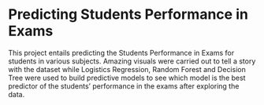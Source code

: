 # Predicting Students Performance in Exams
This project entails predicting the Students Performance in Exams for students in
various subjects. Amazing visuals were carried out to tell a story with the dataset
while Logistics Regression, Random Forest and Decision Tree were used to build
predictive models to see which model is the best predictor of the students’
performance in the exams after exploring the data.
